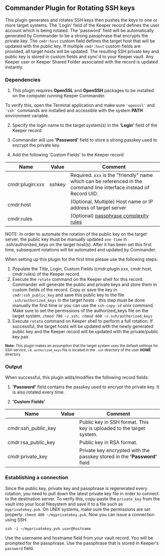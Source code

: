 Commander Plugin for Rotating SSH keys
----

This plugin generates and rotates SSH keys then pushes the keys to one or more target systems.  The 'Login' field of the Keeper record defines the user account which is being rotated. The 'password' field will be automatically generated by Commander to be a strong passphrase that encrypts the private key.  The `cmdr:host` custom field defines the target host that will be updated with the public key. If multiple `cmdr:host` custom fields are provided, all target hosts will be updated. The resulting SSH private key and public key is stored in custom fields and sync'd to your Keeper vault.  Any Keeper user or Keeper Shared Folder associated with the record is updated instantly.

### Dependencies

1. This plugin requires **OpenSSL** and **OpenSSH** packages to be installed on the computer running Keeper Commander.

To verify this, open the Terminal application and make sure `'openssl'` and `'ssh'` commands are installed and accessible with the system **PATH** environment variable.

2. Specify the login name to the target system(s) in the **'Login'** field of the Keeper record

3. Commander will use **'Password'** field to store a strong passkey used to encrypt the private key.

4. Add the following 'Custom Fields' to the Keeper record

Name              | Value     | Comment
---------         | -------   | ------------
cmdr:plugin:xxx   | sshkey    | Required.  ```xxx``` is the "friendly" name which can be referenced in the command line interface instead of Record UID.
cmdr:host         |           | (Optional, Multiple) Host name or IP address of target server
cmdr:rules        |           | (Optional) [passphrase complexity rules](https://github.com/Keeper-Security/Commander/tree/master/keepercommander/plugins/password_rules.md)

NOTE: In order to automate the rotation of the public key on the target server, the public key must be manually updated `one time` in .ssh/authorized_keys on the target host(s).  After it has been set this first time, subsequent rotations will be automated and updated by Commander.

When setting up this plugin for the first time please use the following steps:
  
1. Populate the Title, Login, Custom Fields (cmdr:plugin:xxx, cmdr:host, cmdr:rules) of the Keeper record.
2. Execute the `rotate` command on the Keeper shell for this record. Commander will generate the public and private keys and store them in custom fields of the record. Copy or save the key in `cmdr:ssh_public_key` and save this public key to the file `.ssh/authorized_keys` in the target hosts - this step must be done manually the first time or you can use the `ssh-copy-id` unix command.  Make sure to set the permissions of the authorized_keys file on the target system. `chmod 700 ~/.ssh; chmod 600 ~/.ssh/authorized_keys`
3. Execute `rotate` command on Keeper shell to perform a full rotation.  If successful, the target hosts will be updated with the newly generated public key and the Keeper record will be updated with the private/public key pair.

<sub>**Note:** This plugin makes an assumption that the target system uses the default settings for SSH service, i.e. `authorized_keys` file is located in the `.ssh` directory of the user **HOME** directory.</sub>

### Output

When successful, this plugin adds/modifies the following record fields:

1. **'Password'** field contains the passkey used to encrypt the private key.  It is also rotated every time.

2. **'Custom Fields'**

Name                | Value   | Comment
-----------------   | ------- | --------
cmdr:ssh_public_key |         | Public key in SSH format. This key is uploaded to the target system.
cmdr:rsa_public_key |         | Public key in RSA format.
cmdr:private_key    |         | Private key encrypted with the passkey stored in the **'Password'** field

### Establishing a connection

Since the public key, private key and passphrase is regenerated every rotation, you need to pull down the latest private key file in order to connect to the destination server.  To verify this, copy-paste the `private_key` from the vault into your local filesystem and save it to a file such as `myprivatekey.pvk`.  On UNIX systems, make sure the permissions are set properly: `chmod 400 ~/myprivatekey.pvk`.  Now you can issue a connection using SSH:

`ssh -i ~/myprivatekey.pvk user@hostname`

Use the username and hostname field from your vault record.  You will be prompted for the passphrase.  Use the passphrase that is stored in Keeper's `password` field.
